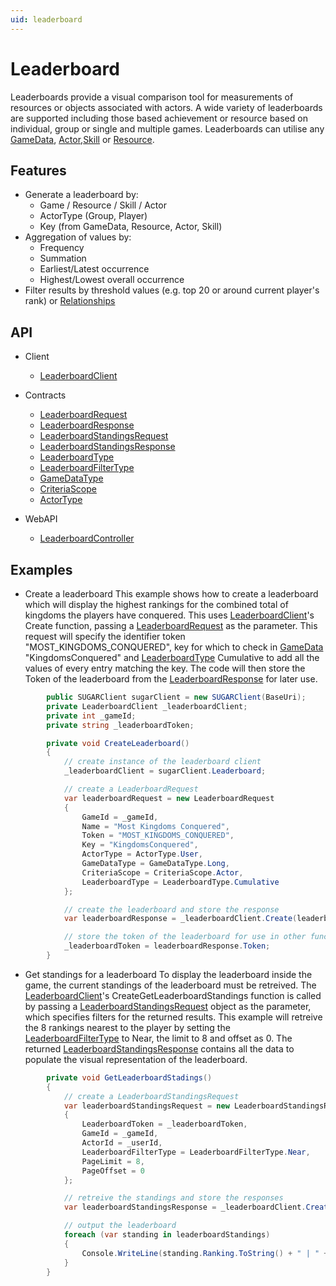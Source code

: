 ```yaml
---
uid: leaderboard
---
```


# Leaderboard
Leaderboards provide a visual comparison tool for measurements of resources or objects associated with actors. A wide variety of leaderboards are supported including those based achievement or resource based on individual, group or single and multiple games. Leaderboards can utilise any [GameData](gameData.md), [Actor](actor.md),[Skill](skill.md) or [Resource](resource.md). 

## Features
* Generate a leaderboard by:
	* Game / Resource / Skill / Actor
	* ActorType (Group, Player)
	* Key (from GameData, Resource, Actor, Skill)
* Aggregation of values by:
	* Frequency
	* Summation
	* Earliest/Latest occurrence 
	* Highest/Lowest overall occurrence 
* Filter results by threshold values (e.g. top 20 or around current player's rank) or [Relationships](relationship.md)

## API
* Client
    * [LeaderboardClient](xref:PlayGen.SUGAR.Client.LeaderboardClient)
* Contracts
    * [LeaderboardRequest](xref:PlayGen.SUGAR.Contracts.LeaderboardRequest)
    * [LeaderboardResponse](xref:PlayGen.SUGAR.Contracts.LeaderboardResponse)
    * [LeaderboardStandingsRequest](xref:PlayGen.SUGAR.Contracts.LeaderboardStandingsRequest)
    * [LeaderboardStandingsResponse](xref:PlayGen.SUGAR.Contracts.LeaderboardStandingsResponse)
    * [LeaderboardType](xref:PlayGen.SUGAR.Contracts.LeaderboardType)
    * [LeaderboardFilterType](xref:PlayGen.SUGAR.Contracts.LeaderboardFilterType)
    * [GameDataType](xref:PlayGen.SUGAR.Contracts.GameDataType)
    * [CriteriaScope](xref:PlayGen.SUGAR.Contracts.CriteriaScope)
    * [ActorType](xref:PlayGen.SUGAR.Contracts.ActorType)

* WebAPI
    * [LeaderboardController](xref:PlayGen.SUGAR.WebAPI.Controllers.LeaderboardsController)

## Examples
* Create a leaderboard
	This example shows how to create a leaderboard which will display the highest rankings for the combined total of kingdoms the players have conquered. This uses [LeaderboardClient](xref:PlayGen.SUGAR.Client.LeaderboardClient)'s Create function, passing a [LeaderboardRequest](xref:PlayGen.SUGAR.Contracts.LeaderboardRequest) as the parameter. This request will specify the identifier token "MOST_KINGDOMS_CONQUERED", key for which to check in [GameData](gameData.md) "KingdomsConquered" and [LeaderboardType](xref:PlayGen.SUGAR.Contracts.LeaderboardType) Cumulative to add all the values of every entry matching the key. The code will then store the Token of the leaderboard from the [LeaderboardResponse](xref:PlayGen.SUGAR.Contracts.LeaderboardResponse) for later use.

```cs
		public SUGARClient sugarClient = new SUGARClient(BaseUri);
		private LeaderboardClient _leaderboardClient;
		private int _gameId;
		private string _leaderboardToken;

		private void CreateLeaderboard() 
		{
			// create instance of the leaderboard client
			_leaderboardClient = sugarClient.Leaderboard;

			// create a LeaderboardRequest
			var leaderboardRequest = new LeaderboardRequest 
			{
				GameId = _gameId,
				Name = "Most Kingdoms Conquered",
				Token = "MOST_KINGDOMS_CONQUERED",
				Key = "KingdomsConquered",
				ActorType = ActorType.User,
				GameDataType = GameDataType.Long,
				CriteriaScope = CriteriaScope.Actor,
				LeaderboardType	= LeaderboardType.Cumulative
			};

			// create the leaderboard and store the response
			var leaderboardResponse = _leaderboardClient.Create(leaderboardRequest);

			// store the token of the leaderboard for use in other functions
			_leaderboardToken = leaderboardResponse.Token;
		}
```

* Get standings for a leaderboard
	To display the leaderboard inside the game, the current standings of the leaderboard must be retreived. The [LeaderboardClient](xref:PlayGen.SUGAR.Client.LeaderboardClient)'s CreateGetLeaderboardStandings function is called by passing a [LeaderboardStandingsRequest](xref:PlayGen.SUGAR.Contracts.LeaderboardStandingsRequest) object as the parameter, which specifies filters for the returned results. This example will retreive the 8 rankings nearest to the player by setting the [LeaderboardFilterType](xref:PlayGen.SUGAR.Contracts.LeaderboardFilterType) to Near, the limit to 8 and offset as 0. The returned [LeaderboardStandingsResponse](xref:PlayGen.SUGAR.Contracts.LeaderboardStandingsResponse) contains all the data to populate the visual representation of the leaderboard. 


```cs
		private void GetLeaderboardStadings() 
		{
			// create a LeaderboardStandingsRequest
			var leaderboardStandingsRequest = new LeaderboardStandingsRequest 
			{
				LeaderboardToken = _leaderboardToken,
				GameId = _gameId,
				ActorId = _userId,
				LeaderboardFilterType = LeaderboardFilterType.Near,
				PageLimit = 8,
				PageOffset = 0
			};

			// retreive the standings and store the responses
			var leaderboardStandingsResponse = _leaderboardClient.CreateGetLeaderboardStandings(leaderboardStandingReqeusts);

			// output the leaderboard
			foreach (var standing in leaderboardStandings)
			{
				Console.WriteLine(standing.Ranking.ToString() + " | " + standing.ActorName + " | Conquered: " + standing.Value);
			}
		}
```